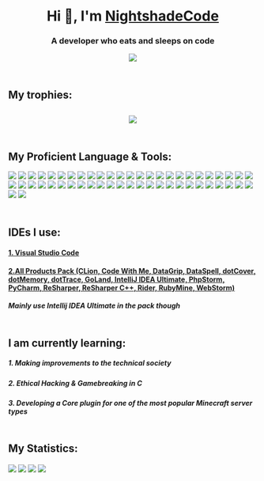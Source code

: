 <h1 align="center">Hi 👋, I'm <a href="https://github.com/nightshadecode">NightshadeCode</a></h1>
<h3 align="center">A developer who eats and sleeps on code</h3>
<p align="center"><img src="https://komarev.com/ghpvc/?username=nightshadecode&label=Profile%20views&color=0e75b6"></p>
<h2><br>My trophies:<h2>
<p align="center"><img src="https://github-profile-trophy.vercel.app/?username=nightshadecode&show_icons=true&theme=radical"></p>
<h2><br>My Proficient Language & Tools:</h2>
<a href="https://www.photoshop.com/en"><img src="https://img.shields.io/badge/Adobe%20Photoshop-31A8FF?style=for-the-badge&logo=Adobe%20Photoshop"></a> <a href="https://www.adobe.com/products/xd.html"><img src="https://img.shields.io/badge/Adobe%20XD-470137?style=for-the-badge&logo=Adobe%20XD"></a> <a href="https://developer.android.com"><img src="https://img.shields.io/badge/Android%20Studio-3DDC84.svg?style=for-the-badge&logo=android-studio&logoColor=white"></a> <a href="https://angular.io"><img src="https://img.shields.io/badge/angular-%23DD0031.svg?style=for-the-badge&logo=angular"></a> <a href="https://angular.io"><img src="https://img.shields.io/badge/angular.js-%23E23237.svg?style=for-the-badge&logo=angularjs"></a> <a href="https://www.arduino.cc/"><img src="https://img.shields.io/badge/-Arduino-00979D?style=for-the-badge&logo=Arduino&logoColor=white"></a> <a href="https://aws.amazon.com"><img src="https://img.shields.io/badge/AWS-%23FF9900.svg?style=for-the-badge&logo=amazon-aws"></a> <a href="https://azure.microsoft.com/en-in/"><img src="https://img.shields.io/badge/azure-%230072C6.svg?style=for-the-badge&logo=microsoftazure"></a> <a href="https://backbonejs.org"><img src="https://img.shields.io/badge/backbone%20js-0071B5?style=for-the-badge&logo=backbone.js"></a> <a href="https://www.gnu.org/software/bash"><img src="https://img.shields.io/badge/GNU%20Bash-4EAA25?style=for-the-badge&logo=GNU%20Bash&logoColor=white"></a> <a href="https://www.blender.org/"><img src="https://img.shields.io/badge/blender-%23F5792A.svg?style=for-the-badge&logo=blender&logoColor=white"></a> <a href="https://getbootstrap.com"><img src="https://img.shields.io/badge/Bootstrap-563D7C?style=for-the-badge&logo=bootstrap"></a> <a href="https://www.cprogramming.com/"><img src="https://img.shields.io/badge/C-00599C?style=for-the-badge&logo=c"></a> <a href="https://www.w3schools.com/css/"><img src="https://img.shields.io/badge/CSS3-1572B6?style=for-the-badge&logo=css3"></a> <a href="https://www.djangoproject.com/"><img src="https://img.shields.io/badge/Django-092E20?style=for-the-badge&logo=django&logoColor=green"></a> <a href="https://www.docker.com/"><img src="https://img.shields.io/badge/Docker-2CA5E0?style=for-the-badge&logo=docker&logoColor=white"></a> <a href="https://expressjs.com"><img src="https://img.shields.io/badge/Express.js-000000?style=for-the-badge&logo=express"></a> <a href="https://www.figma.com/"><img src="https://img.shields.io/badge/figma-%23F24E1E.svg?style=for-the-badge&logo=figma&logoColor=white"></a> <a href="https://firebase.google.com/"><img src="https://img.shields.io/badge/firebase-ffca28?style=for-the-badge&logo=firebase&logoColor=white"></a> <a href="https://flask.palletsprojects.com/"><img src="https://img.shields.io/badge/Flask-000000?style=for-the-badge&logo=flask&logoColor=white"></a> <a href="https://cloud.google.com"><img src="https://img.shields.io/badge/Google_Cloud-4285F4?style=for-the-badge&logo=google-cloud&logoColor=white"></a> <a href="https://git-scm.com/"><img src="https://img.shields.io/badge/GIT-E44C30?style=for-the-badge&logo=git&logoColor=white"></a> <a href="https://heroku.com"><img src="https://img.shields.io/badge/Heroku-430098?style=for-the-badge&logo=heroku"></a> <a href="https://www.w3.org/html/"><img src="https://img.shields.io/badge/HTML5-E34F26?style=for-the-badge&logo=html5&logoColor=white"></a> <a href="https://www.java.com"><img src="https://img.shields.io/badge/java-%23ED8B00.svg?style=for-the-badge&logo=openjdk"></a> <a href="https://developer.mozilla.org/en-US/docs/Web/JavaScript"><img src="https://img.shields.io/badge/JavaScript-323330?style=for-the-badge&logo=javascript&logoColor=F7DF1E"></a> <a href="https://www.jenkins.io"><img src="https://img.shields.io/badge/Jenkins-D24939?style=for-the-badge&logo=Jenkins&logoColor=white"></a> <a href="https://kotlinlang.org"><img src="https://img.shields.io/badge/Kotlin-0095D5?&style=for-the-badge&logo=kotlin"></a> <a href="https://www.linux.org/"><img src="https://img.shields.io/badge/Linux-FCC624?style=for-the-badge&logo=linux&logoColor=white"></a> <a href="https://mariadb.org/"><img src="https://img.shields.io/badge/MariaDB-003545?style=for-the-badge&logo=mariadb"></a> <a href="https://www.mongodb.com/"><img src="https://img.shields.io/badge/MongoDB-4EA94B?style=for-the-badge&logo=mongodb&logoColor=white"></a> <a href="https://www.microsoft.com/en-us/sql-server"><img src="https://img.shields.io/badge/Microsoft%20SQL%20Server-CC2927?style=for-the-badge&logo=microsoft%20sql%20server"></a> <a href="https://www.mysql.com/"><img src="https://img.shields.io/badge/MySQL-005C84?style=for-the-badge&logo=mysql&logoColor=white"></a> <a href="https://nextjs.org/"><img src="https://img.shields.io/badge/next.js-000000?style=for-the-badge&logo=nextdotjs"></a> <a href="https://www.nginx.com"><img src="https://img.shields.io/badge/Nginx-009639?style=for-the-badge&logo=nginx"></a> <a href="https://nodejs.org"><img src="https://img.shields.io/badge/Node.js-339933?style=for-the-badge&logo=nodedotjs&logoColor=white"></a> <a href="https://www.oracle.com/"><img src="https://img.shields.io/badge/Oracle-F80000?style=for-the-badge&logo=oracle"></a> <a href="https://pandas.pydata.org/"><img src="https://img.shields.io/badge/Pandas-2C2D72?style=for-the-badge&logo=pandas"></a> <a href="https://www.php.net"><img src="https://img.shields.io/badge/PHP-777BB4?style=for-the-badge&logo=php&logoColor=white"></a> <a href="https://www.postgresql.org"><img src="https://img.shields.io/badge/PostgreSQL-316192?style=for-the-badge&logo=postgresql&logoColor=white"></a> <a href="https://www.python.org"><img src="https://img.shields.io/badge/python-3670A0?style=for-the-badge&logo=python&color=yellow"></a> <a href="https://pytorch.org/"><img src="https://img.shields.io/badge/PyTorch-EE4C2C?style=for-the-badge&logo=pytorch&logoColor=white"></a> <a href="https://reactjs.org/"><img src="https://img.shields.io/badge/React-20232A?style=for-the-badge&logo=react&logoColor=61DAFB"></a> <a href="https://redis.io"><img src="https://img.shields.io/badge/redis-%23DD0031.svg?&style=for-the-badge&logo=redis&logoColor=white"></a> <a href="https://sass-lang.com"><img src="https://img.shields.io/badge/SASS-hotpink.svg?style=for-the-badge&logo=SASS&logoColor=white"></a> <a href="https://www.selenium.dev"><img src="https://img.shields.io/badge/-selenium-%43B02A?style=for-the-badge&logo=selenium&logoColor=white"></a> <a href="https://www.sqlite.org/"><img src="https://img.shields.io/badge/sqlite-%2307405e.svg?style=for-the-badge&logo=sqlite"></a> <a href="https://developer.apple.com/swift/"><img src="https://img.shields.io/badge/swift-F54A2A?style=for-the-badge&logo=swift&logoColor=white"></a> <a href="https://www.typescriptlang.org/"><img src="https://img.shields.io/badge/typescript-%23007ACC.svg?style=for-the-badge&logo=typescript&logoColor=white"></a> <a href="https://unity.com/"><img src="https://img.shields.io/badge/unity-%23000000.svg?style=for-the-badge&logo=unity"></a> <a href="https://unrealengine.com/"><img src="https://img.shields.io/badge/unrealengine-%23313131.svg?style=for-the-badge&logo=unrealengine"></a> <a href="https://vuejs.org/"><img src="https://img.shields.io/badge/vuejs-%2335495e.svg?style=for-the-badge&logo=vuedotjs&logoColor=%234FC08D"></a>
<br>
<h2><br>IDEs I use:</h2>
<h4><a href="https://code.visualstudio.com">1. Visual Studio Code</a></h5>
<h4><a href="https://www.jetbrains.com/idea/buy/?section=commercial&billing=yearly">2.All Products Pack (CLion, Code With Me, DataGrip, DataSpell, dotCover, dotMemory, dotTrace, GoLand, IntelliJ IDEA Ultimate, PhpStorm, PyCharm, ReSharper, ReSharper C++, Rider, RubyMine, WebStorm)</a></h5>
<h5>Mainly use Intellij IDEA Ultimate in the pack though</h5>
<h2><br>I am currently learning:</h2>
<h5>1. Making improvements to the technical society</h5>
<h5>2. Ethical Hacking & Gamebreaking in C</h5>
<h5>3. Developing a Core plugin for one of the most popular Minecraft server types</h5>
<h2><br>My Statistics: </h2>
<img align="center" src="https://github-readme-stats.vercel.app/api/top-langs?username=nightshadecode&show_icons=true&theme=midnight-purple&layout=pie&hide_border=true">
<img align="center" src="https://github-readme-stats.vercel.app/api?username=nightshadecode&show_icons=true&theme=midnight-purple&count_private=true&ring_color=ffdcf7&hide_border=true">
<img align="center" src="https://github-readme-streak-stats.herokuapp.com?user=nightshadecode&theme=midnight-purple&hide_border=true&date_format=j%20M%5B%20Y%5D&mode=weekly&background=45%2C0000FF80%2CFF76C780">
<!-- <img align="center" src="https://github-readme-stats.vercel.app/api/wakatime?username=nightshadecode&layout=compact"> -->
<img align="center" src="https://github-readme-stats.vercel.app/api/wakatime?username=Harlok&layout=compact&theme=midnight-purple">

